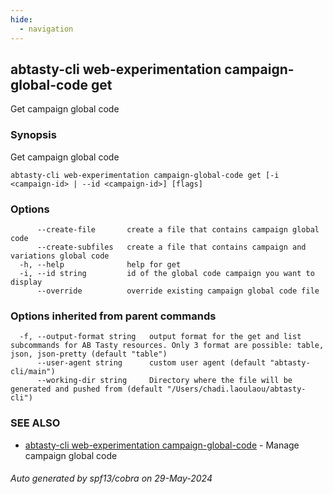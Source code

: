```yaml
---
hide:
  - navigation
---
```

## abtasty-cli web-experimentation campaign-global-code get

Get campaign global code

### Synopsis

Get campaign global code

```
abtasty-cli web-experimentation campaign-global-code get [-i <campaign-id> | --id <campaign-id>] [flags]
```

### Options

```
      --create-file       create a file that contains campaign global code
      --create-subfiles   create a file that contains campaign and variations global code
  -h, --help              help for get
  -i, --id string         id of the global code campaign you want to display
      --override          override existing campaign global code file
```

### Options inherited from parent commands

```
  -f, --output-format string   output format for the get and list subcommands for AB Tasty resources. Only 3 format are possible: table, json, json-pretty (default "table")
      --user-agent string      custom user agent (default "abtasty-cli/main")
      --working-dir string     Directory where the file will be generated and pushed from (default "/Users/chadi.laoulaou/abtasty-cli")
```

### SEE ALSO

* [abtasty-cli web-experimentation campaign-global-code](abtasty-cli_web-experimentation_campaign-global-code.md)	 - Manage campaign global code

###### Auto generated by spf13/cobra on 29-May-2024
